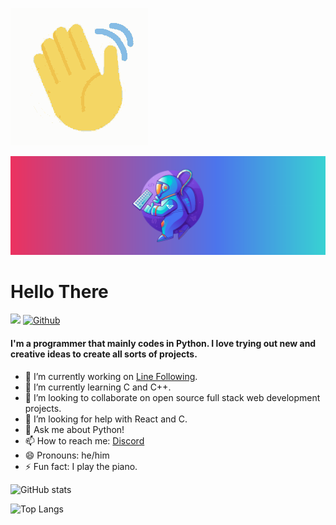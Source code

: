 ![Alt Text](https://github.com/SrijonMaster1/SrijonMaster1/blob/main/waving.gif)

![alt text](https://github.com/SrijonMaster1/SrijonMaster1/blob/main/spaceman.png)

# Hello There 

![](https://visitor-badge.laobi.icu/badge?page_id=SrijonMaster1.SrijonMaster1) [![Github](https://img.shields.io/github/followers/SrijonMaster1?label=Follow&style=social)](https://github.com/SrijonMaster1)

#### I'm a programmer that mainly codes in Python. I love trying out new and creative ideas to create all sorts of projects.


* 🔭 I’m currently working on [Line Following](https://github.com/kethan1/Roborave/).
* 🌱 I’m currently learning C and C++.
* 👯 I’m looking to collaborate on open source full stack web development projects.
* 🤔 I’m looking for help with React and C.
* 💬 Ask me about Python!
* 📫 How to reach me: [Discord](https://discords.com/bio/p/boltingmaster)
* 😄 Pronouns: he/him
* ⚡ Fun fact: I play the piano.

![GitHub stats](https://github-readme-stats.vercel.app/api?username=SrijonMaster1&show_icons=true&theme=tokyonight) 

![Top Langs](https://github-readme-stats.vercel.app/api/top-langs/?username=SrijonMaster1&theme=tokyonight)


<!--
**SrijonMaster1/SrijonMaster1** is a ✨ _special_ ✨ repository because its `README.md` (this file) appears on your GitHub profile.

Here are some ideas to get you started: -->
